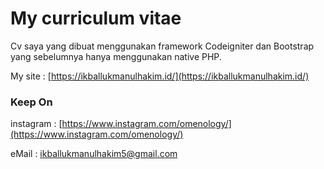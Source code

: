# My curriculum vitae

Cv saya yang dibuat menggunakan framework Codeigniter dan Bootstrap yang sebelumnya hanya menggunakan native PHP.

My site : [https://ikballukmanulhakim.id/](https://ikballukmanulhakim.id/)

### Keep On

instagram : [https://www.instagram.com/omenology/](https://www.instagram.com/omenology/)

eMail : [ikballukmanulhakim5@gmail.com](mailto:ikballukmanulhakim5@gmail.com)